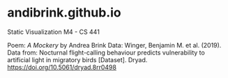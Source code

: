 # andibrink.github.io
Static Visualization M4 - CS 441

Poem: <em>A Mockery</em> by Andrea Brink
Data: Winger, Benjamin M. et al. (2019). Data from: Nocturnal flight-calling behaviour predicts vulnerability to artificial light in migratory birds [Dataset]. Dryad. https://doi.org/10.5061/dryad.8rr0498
